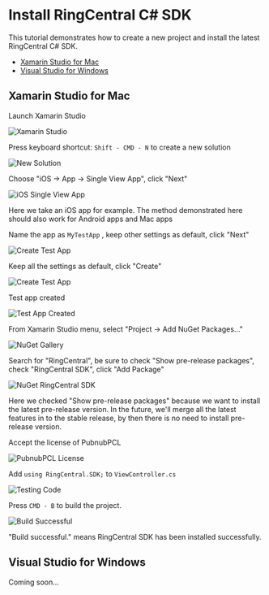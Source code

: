 # Install RingCentral C# SDK

This tutorial demonstrates how to create a new project and install the latest RingCentral C# SDK.

- [Xamarin Studio for Mac](#xamarin-studio-for-mac)
- [Visual Studio for Windows](#visual-studio-for-windows)


## Xamarin Studio for Mac

Launch Xamarin Studio

![Xamarin Studio](screenshots/xamarin-studio.png)

Press keyboard shortcut: `Shift - CMD - N` to create a new solution

![New Solution](screenshots/new-solution.png)

Choose "iOS -> App -> Single View App", click "Next"

![iOS Single View App](screenshots/ios-single-view-app.png)

Here we take an iOS app for example.
The method demonstrated here should also work for Android apps and Mac apps

Name the app as `MyTestApp` , keep other settings as default, click "Next"

![Create Test App](screenshots/create-test-app-1.png)

Keep all the settings as default, click "Create"

![Create Test App](screenshots/create-test-app-2.png)

Test app created

![Test App Created](screenshots/test-app-created.png)

From Xamarin Studio menu, select "Project -> Add NuGet Packages..."

![NuGet Gallery](screenshots/nuget-gallery.png)

Search for "RingCentral", be sure to check "Show pre-release packages", check "RingCentral SDK", click "Add Package"

![NuGet RingCentral SDK](screenshots/nuget-ringcentral-sdk.png)

Here we checked "Show pre-release packages" because we want to install the latest pre-release version. In the future, we'll merge all the latest features in to the stable release, by then there is no need to install pre-release version.

Accept the license of PubnubPCL

![PubnubPCL License](screenshots/pubnubpcl-license.png)

Add `using RingCentral.SDK;` to `ViewController.cs`

![Testing Code](screenshots/one-line-testing-code.png)

Press `CMD - B` to build the project.

![Build Successful](screenshots/build-successful.png)

"Build successful." means RingCentral SDK has been installed successfully.


## Visual Studio for Windows

Coming soon...

